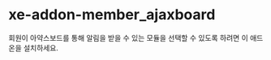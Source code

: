 xe-addon-member_ajaxboard
=========================

회원이 아약스보드를 통해 알림을 받을 수 있는 모듈을 선택할 수 있도록 하려면 이 애드온을 설치하세요.
